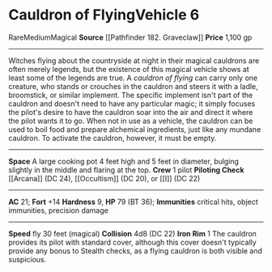 ﻿---
ac: '21'
burrow_speed: null
climb_speed: null
fly_speed: '30'
fortitude: '+14'
hardness: '9'
hp: '79'
id: '53'
item_category: Vehicles
land_speed: null
level: '6'
max_speed: '30'
name: Cauldron of Flying
price: 1,100 gp
rarity: Rare
reflex: null
resistance: null
school: null
size: Medium
source: '[[DATABASE/source/Pathfinder 182. Graveclaw|Pathfinder #182: Graveclaw]]'
swim_speed: null
trait:
- '[[DATABASE/trait/Magical|Magical]]'
- '[[DATABASE/trait/Rare|Rare]]'
type: Vehicle

---
# Cauldron of Flying<span class="item-type">Vehicle 6</span>

<span class="trait-rare item-trait">Rare</span><span class="trait-size item-trait">Medium</span><span class="item-trait">Magical</span>
**Source** [[Pathfinder 182. Graveclaw]]
**Price** 1,100 gp

---
Witches flying about the countryside at night in their magical cauldrons are often merely legends, but the existence of this magical vehicle shows at least some of the legends are true.
 A _cauldron of flying_ can carry only one creature, who stands or crouches in the cauldron and steers it with a ladle, broomstick, or similar implement. The specific implement isn't part of the cauldron and doesn't need to have any particular magic; it simply focuses the pilot's desire to have the cauldron soar into the air and direct it where the pilot wants it to go.
 When not in use as a vehicle, the cauldron can be used to boil food and prepare alchemical ingredients, just like any mundane cauldron. To activate the cauldron, however, it must be empty.

---
**Space** A large cooking pot 4 feet high and 5 feet in diameter, bulging slightly in the middle and flaring at the top.
**Crew** 1 pilot
**Piloting Check** [[Arcana]] (DC 24), [[Occultism]] (DC 20), or [[I]] (DC 22)

---
**AC** 21; **Fort** +14
**Hardness** 9, **HP** 79 (BT 36); **Immunities** critical hits, object immunities, precision damage

---
**Speed** fly 30 feet (magical)
**Collision** 4d8 (DC 22)
**Iron Rim** <span class="action-icon">1</span> The cauldron provides its pilot with standard cover, although this cover doesn't typically provide any bonus to Stealth checks, as a flying cauldron is both visible and suspicious.